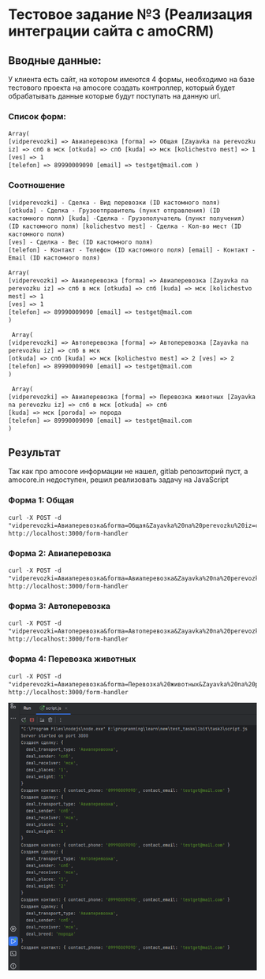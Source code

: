 # Тестовое задание №3 (Реализация интеграции сайта с amoCRM)

## Вводные данные:
У клиента есть сайт, на котором имеются 4 формы, необходимо на базе тестового проекта на amocore создать контроллер, который будет обрабатывать данные которые будут поступать на данную url.

### Список форм: 
```
Array(
[vidperevozki] => Авиаперевозка [forma] => Общая [Zayavka na perevozku iz] => спб в мск [otkuda] => спб [kuda] => мск [kolichestvo mest] => 1
[ves] => 1
[telefon] => 89990009090 [email] => testget@mail.com )
```


### Соотношение
```
[vidperevozki] - Сделка - Вид перевозки (ID кастомного поля)
[otkuda] - Сделка - Грузоотправитель (пункт отправления) (ID кастомного поля) [kuda] -Сделка - Грузополучатель (пункт получения) (ID кастомного поля) [kolichestvo mest] - Сделка - Кол-во мест (ID кастомного поля)
[ves] - Сделка - Вес (ID кастомного поля)
[telefon] - Контакт - Телефон (ID кастомного поля) [email] - Контакт - Email (ID кастомного поля)
```
```
Array(
[vidperevozki] => Авиаперевозка [forma] => Авиаперевозка [Zayavka na perevozku iz] => спб в мск [otkuda] => спб [kuda] => мск [kolichestvo mest] => 1
[ves] => 1
[telefon] => 89990009090 [email] => testget@mail.com 
)
```
```
 Array(
[vidperevozki] => Автоперевозка [forma] => Автоперевозка [Zayavka na perevozku iz] => спб в мск
[otkuda] => спб [kuda] => мск [kolichestvo mest] => 2 [ves] => 2
[telefon] => 89990009090 [email] => testget@mail.com 
)
```
```
 Array(
[vidperevozki] => Авиаперевозка [forma] => Перевозка животных [Zayavka na perevozku iz] => спб в мск [otkuda] => спб
[kuda] => мск [poroda] => порода
[telefon] => 89990009090 [email] => testget@mail.com 
)
```

## Результат
Так как про amocore информации не нашел, gitlab репозиторий пуст, а amocore.in недоступен, решил реализовать задачу на JavaScript


### Форма 1: Общая
```
curl -X POST -d "vidperevozki=Авиаперевозка&forma=Общая&Zayavka%20na%20perevozku%20iz=спб%20в%20мск&otkuda=спб&kuda=мск&kolichestvo%20mest=1&ves=1&telefon=89990009090&email=testget@mail.com" http://localhost:3000/form-handler
```
### Форма 2: Авиаперевозка
```
curl -X POST -d "vidperevozki=Авиаперевозка&forma=Авиаперевозка&Zayavka%20na%20perevozku%20iz=спб%20в%20мск&otkuda=спб&kuda=мск&kolichestvo%20mest=1&ves=1&telefon=89990009090&email=testget@mail.com" http://localhost:3000/form-handler
```
### Форма 3: Автоперевозка
```
curl -X POST -d "vidperevozki=Автоперевозка&forma=Автоперевозка&Zayavka%20na%20perevozku%20iz=спб%20в%20мск&otkuda=спб&kuda=мск&kolichestvo%20mest=2&ves=2&telefon=89990009090&email=testget@mail.com" http://localhost:3000/form-handler
```
### Форма 4: Перевозка животных
```
curl -X POST -d "vidperevozki=Авиаперевозка&forma=Перевозка%20животных&Zayavka%20na%20perevozku%20iz=спб%20в%20мск&otkuda=спб&kuda=мск&poroda=порода&telefon=89990009090&email=testget@mail.com" http://localhost:3000/form-handler
```
![img_2.png](img_2.png)
